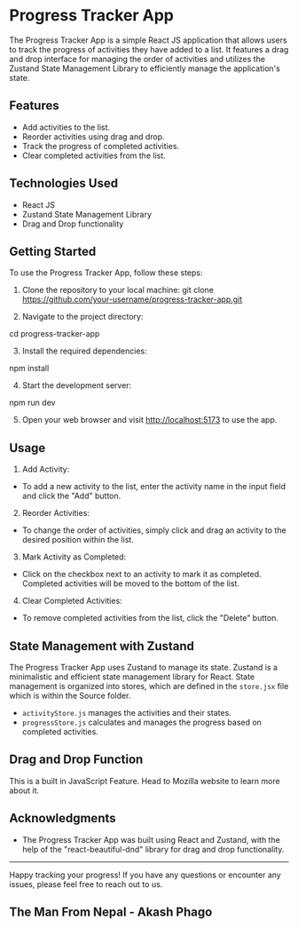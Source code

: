 # Progress Tracker App

The Progress Tracker App is a simple React JS application that allows users to track the progress of activities they have added to a list. It features a drag and drop interface for managing the order of activities and utilizes the Zustand State Management Library to efficiently manage the application's state.

## Features

- Add activities to the list.
- Reorder activities using drag and drop.
- Track the progress of completed activities.
- Clear completed activities from the list.

## Technologies Used

- React JS
- Zustand State Management Library
- Drag and Drop functionality

## Getting Started

To use the Progress Tracker App, follow these steps:

1. Clone the repository to your local machine:
   git clone https://github.com/your-username/progress-tracker-app.git

2. Navigate to the project directory:

cd progress-tracker-app

3. Install the required dependencies:

npm install

4. Start the development server:

npm run dev

5. Open your web browser and visit [http://localhost:5173](http://localhost:5173) to use the app.

## Usage

1. Add Activity:

- To add a new activity to the list, enter the activity name in the input field and click the "Add" button.

2. Reorder Activities:

- To change the order of activities, simply click and drag an activity to the desired position within the list.

3. Mark Activity as Completed:

- Click on the checkbox next to an activity to mark it as completed. Completed activities will be moved to the bottom of the list.

4. Clear Completed Activities:

- To remove completed activities from the list, click the "Delete" button.

## State Management with Zustand

The Progress Tracker App uses Zustand to manage its state. Zustand is a minimalistic and efficient state management library for React. State management is organized into stores, which are defined in the `store.jsx` file which is within the Source folder.

- `activityStore.js` manages the activities and their states.
- `progressStore.js` calculates and manages the progress based on completed activities.

## Drag and Drop Function

This is a built in JavaScript Feature. Head to Mozilla website to learn more about it.

## Acknowledgments

- The Progress Tracker App was built using React and Zustand, with the help of the "react-beautiful-dnd" library for drag and drop functionality.

---

Happy tracking your progress! If you have any questions or encounter any issues, please feel free to reach out to us.
## The Man From Nepal - Akash Phago
